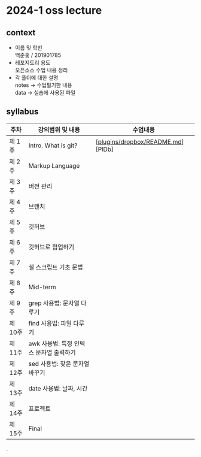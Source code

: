 # 2024-1 oss lecture    
## context    
- 이름 및 학번    
백준홍 / 201901785  
- 레포지토리 용도  
  오픈소스 수업 내용 정리  
- 각 폴더에 대한 설명  
notes -> 수업필기한 내용  
data -> 실습에 사용된 파일  

## syllabus   

| 주차 | 강의범위 및 내용 | 수업내용 |  
| ------ | ------ | ------ |  
| 제 1주 | Intro. What is git? | [[plugins/dropbox/README.md](https://github.com/BaekJunehong/oss-git-pratice/blob/main/notes/w02.md)][PlDb] | 
| 제 2주 | Markup Language |  
| 제 3주 | 버전 관리 |  
| 제 4주 | 브랜치 |  
| 제 5주 | 깃허브 |  
| 제 6주 | 깃허브로 협업하기 |  
| 제 7주 | 셸 스크립트 기초 문법 |  
| 제 8주 | Mid-term  |  
| 제 9주 | grep 사용법: 문자열 다루기  |  
| 제 10주 | find 사용법: 파일 다루기  |  
| 제 11주 | awk 사용법: 특정 인텍스 문자열 출력하기 |  
| 제 12주 | sed 사용법: 찾은 문자열 바꾸기 |  
| 제 13주 | date 사용법: 날짜, 시간  |  
| 제 14주 | 프로젝트 |  
| 제 15주 | Final  |  

.  

